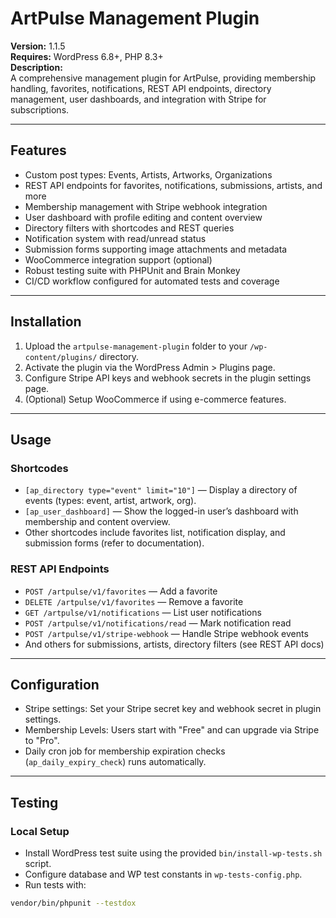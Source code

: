 # ArtPulse Management Plugin

**Version:** 1.1.5  
**Requires:** WordPress 6.8+, PHP 8.3+  
**Description:**  
A comprehensive management plugin for ArtPulse, providing membership handling, favorites, notifications, REST API endpoints, directory management, user dashboards, and integration with Stripe for subscriptions.

---

## Features

- Custom post types: Events, Artists, Artworks, Organizations  
- REST API endpoints for favorites, notifications, submissions, artists, and more  
- Membership management with Stripe webhook integration  
- User dashboard with profile editing and content overview  
- Directory filters with shortcodes and REST queries  
- Notification system with read/unread status  
- Submission forms supporting image attachments and metadata  
- WooCommerce integration support (optional)  
- Robust testing suite with PHPUnit and Brain Monkey  
- CI/CD workflow configured for automated tests and coverage  

---

## Installation

1. Upload the `artpulse-management-plugin` folder to your `/wp-content/plugins/` directory.  
2. Activate the plugin via the WordPress Admin > Plugins page.  
3. Configure Stripe API keys and webhook secrets in the plugin settings page.  
4. (Optional) Setup WooCommerce if using e-commerce features.  

---

## Usage

### Shortcodes

- `[ap_directory type="event" limit="10"]` — Display a directory of events (types: event, artist, artwork, org).  
- `[ap_user_dashboard]` — Show the logged-in user’s dashboard with membership and content overview.  
- Other shortcodes include favorites list, notification display, and submission forms (refer to documentation).

### REST API Endpoints

- `POST /artpulse/v1/favorites` — Add a favorite  
- `DELETE /artpulse/v1/favorites` — Remove a favorite  
- `GET /artpulse/v1/notifications` — List user notifications  
- `POST /artpulse/v1/notifications/read` — Mark notification read  
- `POST /artpulse/v1/stripe-webhook` — Handle Stripe webhook events  
- And others for submissions, artists, directory filters (see REST API docs)

---

## Configuration

- Stripe settings: Set your Stripe secret key and webhook secret in plugin settings.  
- Membership Levels: Users start with "Free" and can upgrade via Stripe to "Pro".  
- Daily cron job for membership expiration checks (`ap_daily_expiry_check`) runs automatically.  

---

## Testing

### Local Setup

- Install WordPress test suite using the provided `bin/install-wp-tests.sh` script.  
- Configure database and WP test constants in `wp-tests-config.php`.  
- Run tests with:  

```bash
vendor/bin/phpunit --testdox
